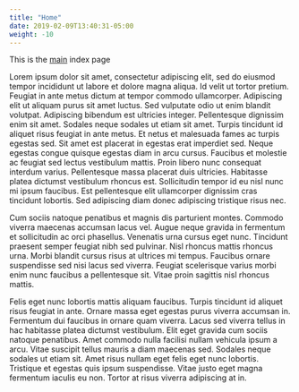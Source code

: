 ```yaml
---
title: "Home"
date: 2019-02-09T13:40:31-05:00
weight: -10
---
```


<div class="wrapper">
    <p>This is the <a href="#">main</a> index page</p>
    <p>Lorem ipsum dolor sit amet, consectetur adipiscing elit, sed do eiusmod tempor incididunt ut labore et dolore magna aliqua. Id velit ut tortor pretium. Feugiat in ante metus dictum at tempor commodo ullamcorper. Adipiscing elit ut aliquam purus sit amet luctus. Sed vulputate odio ut enim blandit volutpat. Adipiscing bibendum est ultricies integer. Pellentesque dignissim enim sit amet. Sodales neque sodales ut etiam sit amet. Turpis tincidunt id aliquet risus feugiat in ante metus. Et netus et malesuada fames ac turpis egestas sed. Sit amet est placerat in egestas erat imperdiet sed. Neque egestas congue quisque egestas diam in arcu cursus. Faucibus et molestie ac feugiat sed lectus vestibulum mattis. Proin libero nunc consequat interdum varius. Pellentesque massa placerat duis ultricies. Habitasse platea dictumst vestibulum rhoncus est. Sollicitudin tempor id eu nisl nunc mi ipsum faucibus. Est pellentesque elit ullamcorper dignissim cras tincidunt lobortis. Sed adipiscing diam donec adipiscing tristique risus nec.</p>
    <p>Cum sociis natoque penatibus et magnis dis parturient montes. Commodo viverra maecenas accumsan lacus vel. Augue neque gravida in fermentum et sollicitudin ac orci phasellus. Venenatis urna cursus eget nunc. Tincidunt praesent semper feugiat nibh sed pulvinar. Nisl rhoncus mattis rhoncus urna. Morbi blandit cursus risus at ultrices mi tempus. Faucibus ornare suspendisse sed nisi lacus sed viverra. Feugiat scelerisque varius morbi enim nunc faucibus a pellentesque sit. Vitae proin sagittis nisl rhoncus mattis.</p>
    <p>Felis eget nunc lobortis mattis aliquam faucibus. Turpis tincidunt id aliquet risus feugiat in ante. Ornare massa eget egestas purus viverra accumsan in. Fermentum dui faucibus in ornare quam viverra. Lacus sed viverra tellus in hac habitasse platea dictumst vestibulum. Elit eget gravida cum sociis natoque penatibus. Amet commodo nulla facilisi nullam vehicula ipsum a arcu. Vitae suscipit tellus mauris a diam maecenas sed. Sodales neque sodales ut etiam sit. Amet risus nullam eget felis eget nunc lobortis. Tristique et egestas quis ipsum suspendisse. Vitae justo eget magna fermentum iaculis eu non. Tortor at risus viverra adipiscing at in.</p>
</div>